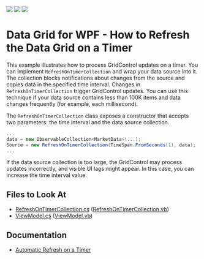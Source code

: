 <!-- default badges list -->
![](https://img.shields.io/endpoint?url=https://codecentral.devexpress.com/api/v1/VersionRange/389632775/21.1.5%2B)
[![](https://img.shields.io/badge/Open_in_DevExpress_Support_Center-FF7200?style=flat-square&logo=DevExpress&logoColor=white)](https://supportcenter.devexpress.com/ticket/details/T1018626)
[![](https://img.shields.io/badge/📖_How_to_use_DevExpress_Examples-e9f6fc?style=flat-square)](https://docs.devexpress.com/GeneralInformation/403183)
<!-- default badges end -->
# Data Grid for WPF - How to Refresh the Data Grid on a Timer

This example illustrates how to process GridControl updates on a timer. You can implement `RefreshOnTimerCollection` and wrap your data source into it. The collection blocks notifications about changes from the source and copies data in the specified time interval. Changes in `RefreshOnTimerCollection` trigger GridControl updates. You can use this technique if your data source contains less than 100K items and data changes frequently (for example, each millisecond).

The `RefreshOnTimerCollection` class exposes a constructor that accepts two parameters: the time interval and the data source collection.

```cs
...
data = new ObservableCollection<MarketData>(...);
Source = new RefreshOnTimerCollection(TimeSpan.FromSeconds(1), data); 
...
```
If the data source collection is too large, the GridControl may process updates incorrectly, and visible UI lags might appear. In this case, you can increase the time interval value. 

<!-- default file list -->
## Files to Look At

- [RefreshOnTimerCollection.cs](./CS/RefreshOnTimer/RefreshOnTimerCollection.cs) ([RefreshOnTimerCollection.vb](./VB/RefreshOnTimer/RefreshOnTimerCollection.vb))
- [ViewModel.cs](./CS/RefreshOnTimer/ViewModel.cs) ([ViewModel.vb](./VB/RefreshOnTimer/ViewModel.vb))

<!-- default file list end -->

## Documentation

- [Automatic Refresh on a Timer](https://docs.devexpress.com/WPF/115836/controls-and-libraries/data-grid/performance-improvement/frequent-data-updates?v=21.2&f=freq#automatic-refresh-on-a-timer)
